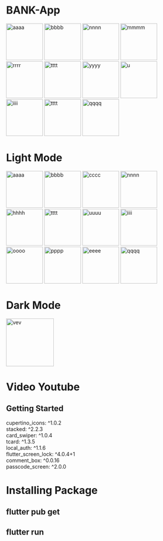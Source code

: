 # BANK-App


<a href="https://ibb.co/303892Y"><img src="https://i.ibb.co/mHjYVkF/aaaa.jpg" alt="aaaa" border="0" width=100></a>
<a href="https://ibb.co/LSV8JP2"><img src="https://i.ibb.co/R2R9BSV/bbbb.jpg" alt="bbbb" border="0" width=100></a>
<a href="https://ibb.co/ZhvfKbB"><img src="https://i.ibb.co/Cn4wvSb/nnnn.jpg" alt="nnnn" border="0" width=100></a>
<a href="https://ibb.co/k5bgZXx"><img src="https://i.ibb.co/DzcDdQt/mmmm.jpg" alt="mmmm" border="0" width=100></a>
<a href="https://ibb.co/GMVx73N"><img src="https://i.ibb.co/1X9vZJj/rrrr.jpg" alt="rrrr" border="0" width=100></a>
<a href="https://ibb.co/QD7tbKY"><img src="https://i.ibb.co/Z2R7LMc/tttt.jpg" alt="tttt" border="0" width=100></a>
<a href="https://ibb.co/JCwFBRm"><img src="https://i.ibb.co/7bdNYJj/yyyy.jpg" alt="yyyy" border="0" width=100></a>
<a href="https://ibb.co/gg5jhzX"><img src="https://i.ibb.co/dKdWxG3/u.jpg" alt="u" border="0" width=100></a>
<a href="https://ibb.co/q5zmPqb"><img src="https://i.ibb.co/8cJPSvF/iiii.jpg" alt="iiii" border="0" width=100></a>
<a href="https://ibb.co/QD7tbKY"><img src="https://i.ibb.co/Z2R7LMc/tttt.jpg" alt="tttt" border="0" width=100></a>
<a href="https://ibb.co/C54t9fD"><img src="https://i.ibb.co/3yVsFnQ/qqqq.jpg" alt="qqqq" border="0" width=100></a>
# Light Mode


<a href="https://ibb.co/0X0Q3L1"><img src="https://i.ibb.co/8ByXVwG/aaaa.jpg" alt="aaaa" border="0" width=100></a>
<a href="https://ibb.co/5KC21yJ"><img src="https://i.ibb.co/QDhXJRx/bbbb.jpg" alt="bbbb" border="0" width=100></a>
<a href="https://ibb.co/7yHQfk2"><img src="https://i.ibb.co/LpMrFNn/cccc.jpg" alt="cccc" border="0" width=100></a>
<a href="https://ibb.co/sgMHYX7"><img src="https://i.ibb.co/tHWXr1R/nnnn.jpg" alt="nnnn" border="0" width=100></a>
<a href="https://ibb.co/gMPXpZx"><img src="https://i.ibb.co/zh7LYVz/hhhh.jpg" alt="hhhh" border="0" width=100></a>
<a href="https://ibb.co/gS9L3Dz"><img src="https://i.ibb.co/PcjvN5w/tttt.jpg" alt="tttt" border="0" width=100></a>
<a href="https://ibb.co/wLbqgpk"><img src="https://i.ibb.co/26Lrhc9/uuuu.jpg" alt="uuuu" border="0" width=100></a>
<a href="https://ibb.co/zPF7nr3"><img src="https://i.ibb.co/h2cZ7yG/iiii.jpg" alt="iiii" border="0" width=100></a>
<a href="https://ibb.co/dMqgZtS"><img src="https://i.ibb.co/F3MVpX9/oooo.jpg" alt="oooo" border="0" width=100></a>
<a href="https://ibb.co/Lkd2NTM"><img src="https://i.ibb.co/vw4KXNb/pppp.jpg" alt="pppp" border="0" width=100></a>
<a href="https://ibb.co/6r0Ljss"><img src="https://i.ibb.co/DzfT0KK/eeee.jpg" alt="eeee" border="0" width=100></a>
<a href="https://ibb.co/J2m44HT"><img src="https://i.ibb.co/sQbGGq4/qqqq.jpg" alt="qqqq" border="0" width=100></a>
# Dark Mode


[<img src="https://i.ibb.co/XkYpvbR/vev.png" alt="vev" border="0" width=130></a>](https://youtu.be/RoL9XRXmVQk)
# Video Youtube

## Getting Started

  cupertino_icons: ^1.0.2 <br/>
  stacked: ^2.2.3 <br/>
  card_swiper: ^1.0.4 <br/>
  tcard: ^1.3.5 <br/>
  local_auth: ^1.1.6 <br/>
  flutter_screen_lock: ^4.0.4+1 <br/>
  comment_box: ^0.0.16 <br/>
  passcode_screen: ^2.0.0 <br/>
# Installing Package 
  
## flutter pub get
## flutter run
